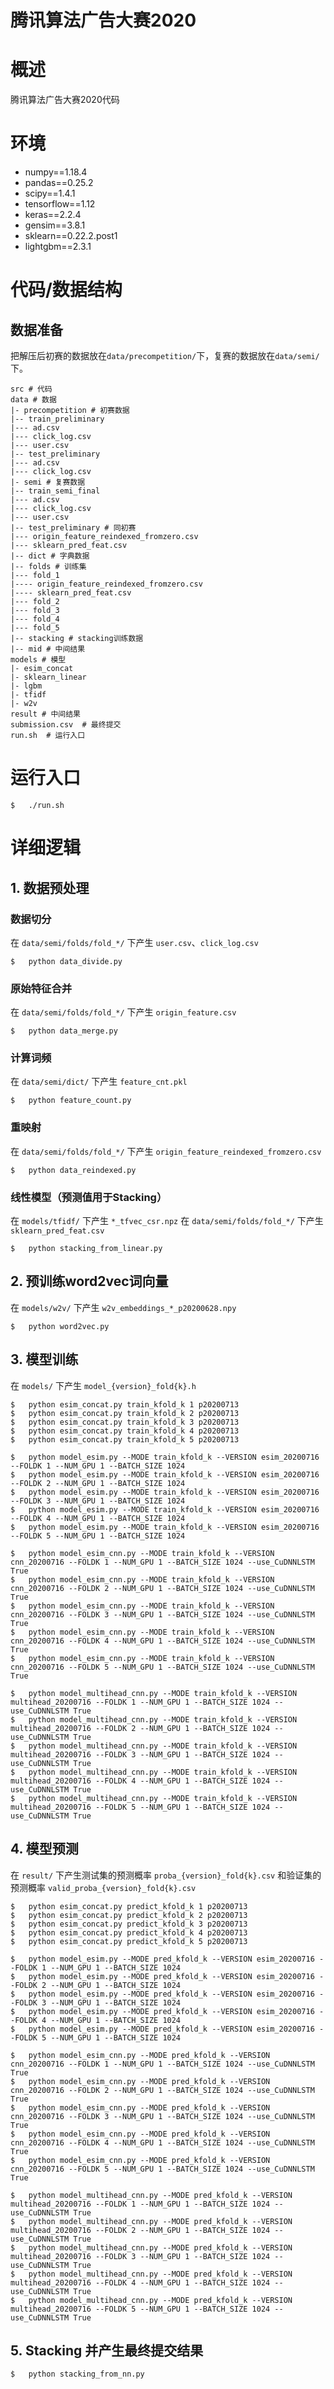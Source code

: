 # 腾讯算法广告大赛2020

# 概述
腾讯算法广告大赛2020代码

# 环境

- numpy==1.18.4
- pandas==0.25.2
- scipy==1.4.1
- tensorflow==1.12
- keras==2.2.4
- gensim==3.8.1
- sklearn==0.22.2.post1
- lightgbm==2.3.1

# 代码/数据结构

## 数据准备
把解压后初赛的数据放在`data/precompetition/`下，复赛的数据放在`data/semi/`下。

```
src # 代码
data # 数据
|- precompetition # 初赛数据
|-- train_preliminary
|--- ad.csv
|--- click_log.csv
|--- user.csv
|-- test_preliminary
|--- ad.csv
|--- click_log.csv
|- semi # 复赛数据
|-- train_semi_final
|--- ad.csv
|--- click_log.csv
|--- user.csv
|-- test_preliminary # 同初赛
|--- origin_feature_reindexed_fromzero.csv
|--- sklearn_pred_feat.csv
|-- dict # 字典数据
|-- folds # 训练集
|--- fold_1
|---- origin_feature_reindexed_fromzero.csv
|---- sklearn_pred_feat.csv
|--- fold_2
|--- fold_3
|--- fold_4
|--- fold_5
|-- stacking # stacking训练数据
|-- mid # 中间结果
models # 模型
|- esim_concat
|- sklearn_linear
|- lgbm
|- tfidf
|- w2v
result # 中间结果
submission.csv  # 最终提交
run.sh  # 运行入口
``` 

# 运行入口

```shell
$   ./run.sh
```

# 详细逻辑

## 1. 数据预处理

### 数据切分
在 `data/semi/folds/fold_*/` 下产生 `user.csv`、`click_log.csv`
```shell
$   python data_divide.py
```

### 原始特征合并
在 `data/semi/folds/fold_*/` 下产生 `origin_feature.csv`
```shell
$   python data_merge.py
```

### 计算词频
在 `data/semi/dict/` 下产生 `feature_cnt.pkl`
```shell
$   python feature_count.py
```

### 重映射
在 `data/semi/folds/fold_*/` 下产生 `origin_feature_reindexed_fromzero.csv`
```shell
$   python data_reindexed.py
```

### 线性模型（预测值用于Stacking）
在 `models/tfidf/` 下产生 `*_tfvec_csr.npz`
在 `data/semi/folds/fold_*/` 下产生 `sklearn_pred_feat.csv`
```shell
$   python stacking_from_linear.py
```

## 2. 预训练word2vec词向量
在 `models/w2v/` 下产生 `w2v_embeddings_*_p20200628.npy`
```shell
$   python word2vec.py
```

## 3. 模型训练
在 `models/` 下产生 `model_{version}_fold{k}.h`
```shell
$   python esim_concat.py train_kfold_k 1 p20200713
$   python esim_concat.py train_kfold_k 2 p20200713
$   python esim_concat.py train_kfold_k 3 p20200713
$   python esim_concat.py train_kfold_k 4 p20200713
$   python esim_concat.py train_kfold_k 5 p20200713

$   python model_esim.py --MODE train_kfold_k --VERSION esim_20200716 --FOLDK 1 --NUM_GPU 1 --BATCH_SIZE 1024
$   python model_esim.py --MODE train_kfold_k --VERSION esim_20200716 --FOLDK 2 --NUM_GPU 1 --BATCH_SIZE 1024
$   python model_esim.py --MODE train_kfold_k --VERSION esim_20200716 --FOLDK 3 --NUM_GPU 1 --BATCH_SIZE 1024
$   python model_esim.py --MODE train_kfold_k --VERSION esim_20200716 --FOLDK 4 --NUM_GPU 1 --BATCH_SIZE 1024
$   python model_esim.py --MODE train_kfold_k --VERSION esim_20200716 --FOLDK 5 --NUM_GPU 1 --BATCH_SIZE 1024

$   python model_esim_cnn.py --MODE train_kfold_k --VERSION cnn_20200716 --FOLDK 1 --NUM_GPU 1 --BATCH_SIZE 1024 --use_CuDNNLSTM True
$   python model_esim_cnn.py --MODE train_kfold_k --VERSION cnn_20200716 --FOLDK 2 --NUM_GPU 1 --BATCH_SIZE 1024 --use_CuDNNLSTM True
$   python model_esim_cnn.py --MODE train_kfold_k --VERSION cnn_20200716 --FOLDK 3 --NUM_GPU 1 --BATCH_SIZE 1024 --use_CuDNNLSTM True
$   python model_esim_cnn.py --MODE train_kfold_k --VERSION cnn_20200716 --FOLDK 4 --NUM_GPU 1 --BATCH_SIZE 1024 --use_CuDNNLSTM True
$   python model_esim_cnn.py --MODE train_kfold_k --VERSION cnn_20200716 --FOLDK 5 --NUM_GPU 1 --BATCH_SIZE 1024 --use_CuDNNLSTM True

$   python model_multihead_cnn.py --MODE train_kfold_k --VERSION multihead_20200716 --FOLDK 1 --NUM_GPU 1 --BATCH_SIZE 1024 --use_CuDNNLSTM True
$   python model_multihead_cnn.py --MODE train_kfold_k --VERSION multihead_20200716 --FOLDK 2 --NUM_GPU 1 --BATCH_SIZE 1024 --use_CuDNNLSTM True
$   python model_multihead_cnn.py --MODE train_kfold_k --VERSION multihead_20200716 --FOLDK 3 --NUM_GPU 1 --BATCH_SIZE 1024 --use_CuDNNLSTM True
$   python model_multihead_cnn.py --MODE train_kfold_k --VERSION multihead_20200716 --FOLDK 4 --NUM_GPU 1 --BATCH_SIZE 1024 --use_CuDNNLSTM True
$   python model_multihead_cnn.py --MODE train_kfold_k --VERSION multihead_20200716 --FOLDK 5 --NUM_GPU 1 --BATCH_SIZE 1024 --use_CuDNNLSTM True
```

## 4. 模型预测
在 `result/` 下产生测试集的预测概率 `proba_{version}_fold{k}.csv` 和验证集的预测概率 `valid_proba_{version}_fold{k}.csv`
```shell
$   python esim_concat.py predict_kfold_k 1 p20200713
$   python esim_concat.py predict_kfold_k 2 p20200713
$   python esim_concat.py predict_kfold_k 3 p20200713
$   python esim_concat.py predict_kfold_k 4 p20200713
$   python esim_concat.py predict_kfold_k 5 p20200713

$   python model_esim.py --MODE pred_kfold_k --VERSION esim_20200716 --FOLDK 1 --NUM_GPU 1 --BATCH_SIZE 1024
$   python model_esim.py --MODE pred_kfold_k --VERSION esim_20200716 --FOLDK 2 --NUM_GPU 1 --BATCH_SIZE 1024
$   python model_esim.py --MODE pred_kfold_k --VERSION esim_20200716 --FOLDK 3 --NUM_GPU 1 --BATCH_SIZE 1024
$   python model_esim.py --MODE pred_kfold_k --VERSION esim_20200716 --FOLDK 4 --NUM_GPU 1 --BATCH_SIZE 1024
$   python model_esim.py --MODE pred_kfold_k --VERSION esim_20200716 --FOLDK 5 --NUM_GPU 1 --BATCH_SIZE 1024

$   python model_esim_cnn.py --MODE pred_kfold_k --VERSION cnn_20200716 --FOLDK 1 --NUM_GPU 1 --BATCH_SIZE 1024 --use_CuDNNLSTM True
$   python model_esim_cnn.py --MODE pred_kfold_k --VERSION cnn_20200716 --FOLDK 2 --NUM_GPU 1 --BATCH_SIZE 1024 --use_CuDNNLSTM True
$   python model_esim_cnn.py --MODE pred_kfold_k --VERSION cnn_20200716 --FOLDK 3 --NUM_GPU 1 --BATCH_SIZE 1024 --use_CuDNNLSTM True
$   python model_esim_cnn.py --MODE pred_kfold_k --VERSION cnn_20200716 --FOLDK 4 --NUM_GPU 1 --BATCH_SIZE 1024 --use_CuDNNLSTM True
$   python model_esim_cnn.py --MODE pred_kfold_k --VERSION cnn_20200716 --FOLDK 5 --NUM_GPU 1 --BATCH_SIZE 1024 --use_CuDNNLSTM True

$   python model_multihead_cnn.py --MODE pred_kfold_k --VERSION multihead_20200716 --FOLDK 1 --NUM_GPU 1 --BATCH_SIZE 1024 --use_CuDNNLSTM True
$   python model_multihead_cnn.py --MODE pred_kfold_k --VERSION multihead_20200716 --FOLDK 2 --NUM_GPU 1 --BATCH_SIZE 1024 --use_CuDNNLSTM True
$   python model_multihead_cnn.py --MODE pred_kfold_k --VERSION multihead_20200716 --FOLDK 3 --NUM_GPU 1 --BATCH_SIZE 1024 --use_CuDNNLSTM True
$   python model_multihead_cnn.py --MODE pred_kfold_k --VERSION multihead_20200716 --FOLDK 4 --NUM_GPU 1 --BATCH_SIZE 1024 --use_CuDNNLSTM True
$   python model_multihead_cnn.py --MODE pred_kfold_k --VERSION multihead_20200716 --FOLDK 5 --NUM_GPU 1 --BATCH_SIZE 1024 --use_CuDNNLSTM True
```

## 5. Stacking 并产生最终提交结果
```shell
$   python stacking_from_nn.py
```